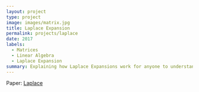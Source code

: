 ```yaml
---
layout: project
type: project
image: images/matrix.jpg
title: Laplace Expansion
permalink: projects/laplace
date: 2017
labels:
  - Matrices
  - Linear Algebra
  - Laplace Expansion
summary: Explaining how Laplace Expansions work for anyone to understand.
---
```


Paper: <a href="https://docs.google.com/document/d/1xei5mYIneCADmh33TDhonANqa1dTRRN7YIY5BDkuf1A/edit?usp=sharing"><i class="large File Word Outline icon"></i>Laplace</a>
